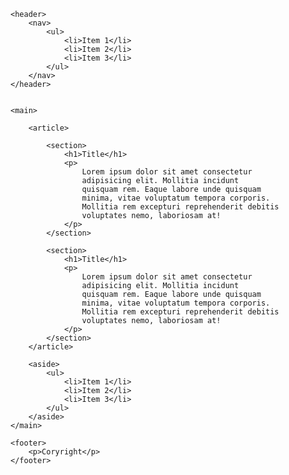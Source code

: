<!DOCTYPE html>
<html lang="es">
<head>
    <meta charset="UTF-8">
    <title>
        Practica layout
    </title>
</head>

<body>


    <header>
        <nav>
            <ul>
                <li>Item 1</li>
                <li>Item 2</li>
                <li>Item 3</li>
            </ul>
        </nav>
    </header>


    <main>

        <article>
            
            <section>
                <h1>Title</h1>
                <p>
                    Lorem ipsum dolor sit amet consectetur 
                    adipisicing elit. Mollitia incidunt 
                    quisquam rem. Eaque labore unde quisquam
                    minima, vitae voluptatum tempora corporis.
                    Mollitia rem excepturi reprehenderit debitis
                    voluptates nemo, laboriosam at!
                </p>
            </section>
            
            <section>
                <h1>Title</h1>
                <p>
                    Lorem ipsum dolor sit amet consectetur 
                    adipisicing elit. Mollitia incidunt 
                    quisquam rem. Eaque labore unde quisquam
                    minima, vitae voluptatum tempora corporis.
                    Mollitia rem excepturi reprehenderit debitis
                    voluptates nemo, laboriosam at!
                </p>
            </section>
        </article>

        <aside>
            <ul>
                <li>Item 1</li>
                <li>Item 2</li>
                <li>Item 3</li>
            </ul>
        </aside>
    </main>
    
    <footer>
        <p>Coryright</p>
    </footer>
</body>
</html>